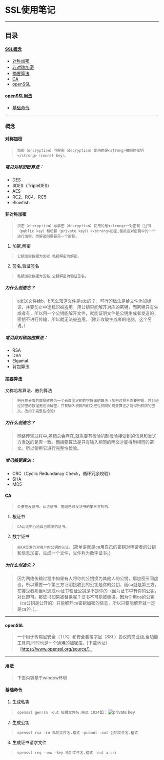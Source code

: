 # SSL使用笔记
***
## 目录
#### [SSL概念](https://github.com/person-0/test/blob/master/test-SSL.md#概念)  
- [对称加密](https://github.com/person-0/test/blob/master/test-SSL.md#对称加密)  
- [非对称加密](https://github.com/person-0/test/blob/master/test-SSL.md#非对称加密)  
- [摘要算法](https://github.com/person-0/test/blob/master/test-SSL.md#摘要算法)  
- [CA](https://github.com/person-0/test/blob/master/test-SSL.md#CA)  
- [openSSL](https://github.com/person-0/test/blob/master/test-SSL.md#openSSL)  
#### [openSSL用法](https://github.com/person-0/test/blob/master/test-SSL.md#用法)  
- [基础命令](https://github.com/person-0/test/blob/master/test-SSL.md#基础命令)
***
### 概念
#### 对称加密
> `加密（encryption）与解密（decryption）使用的是<strong>相同的密钥</strong>（secret key）。`  
##### 常见对称加密算法：  
- DES  
- 3DES（TripleDES）
- AES
- RC2、RC4、RC5
- Blowfish  
#### 非对称加密
> `加密（encryption）与解密（decryption）使用的是<strong>一对密钥（公钥（public key）和私钥（private key））</strong>加密,使用这对密钥中的一个进行加密，而解密则需要另一个密钥。`  
1. 加密,解密
> `公钥加密数据为加密,私钥解密为解密。`  
2. 签名,验证签名
> `私钥加密数据为签名,公钥解密为验证签名。`  
##### 为什么创造它？
> a发送文件给b，b怎么知道文件是a发的？，可行的做法是给文件添加标识，并要防止中途标识被盗用，用公钥只能解开对应的密钥，而密钥只有生成者有，所以用一个公钥能解开文件，就能证明文件是公钥生成者发送的，密钥不进行传输，所以就无法被盗用。（除非攻破生成者的电脑，这个另说。）
##### 常见非对称加密算法：
- RSA
- DSA
- Elgamal
- 背包算法
#### 摘要算法
又称哈希算法、散列算法
> `把任意长度的数据转换为一个长度固定的的字符串的算法（加密过程不需要密钥，并且经过加密的数据无法被解密，只有输入相同的明文经过相同的摘要算法才能得到相同的密文。故用于完整性检验）`  
##### 为什么创造它？
> 网络传输过程中,差错总会存在,就需要有检验机制检验接受到的信息和发送方发送的是否一致。而摘要算法是只有输入相同的明文才能得到相同的密文。所以使用它进行完整性检验。
##### 常见摘要算法：
- CRC（Cyclic Redundancy Check，循环冗余校验）
- SHA
- MD5
#### CA
> `负责签发证书、认证证书、管理已颁发证书的第三方机构。`
1. 根证书
> `CA认证中心给自己颁发的证书。`
2. 数字证书
> `由CA签发的对用户的公钥的认证。`(简单讲就是ca用自己的密钥对申请者的公钥和信息加密，生成一个文件，文件称为数字证书。)
##### 为什么创造它？
> 因为网络传输过程中如果有人将你的公钥换为其他人的公钥，那加密形同虚设，所以需要一个第三方证明接收到的公钥是你的公钥，而ca就是第三方，在接受者那里可通过ca证书验证公钥是不是你的（因为证书中有你的公钥，对比即可。那证书如果被替换呢？证书不可能被替换，因为你用ca的公钥（ca公钥是公开的）只能解开ca密钥加密的信息，所以只要能解开就一定是ca的。）。
***
#### openSSL
> 一个用于传输层安全（TLS）和安全套接字层（SSL）协议的商业级,全功能工具包,同时也是一个通用的加密库。[下载地址]（https://www.openssl.org/source/）
***
#### 用法
> 下面内容基于window环境
#### 基础命令
1. 生成私钥
> `openssl genrsa -out 私钥文件名.格式 1024`如：![private key]()
2. 生成公钥
> `openssl rsa -in 私钥文件名.格式 -pubout -out 公钥文件名.格式`
3. 生成证书请求文件
> `openssl req -new -key 私钥文件名.格式 -out a.csr`
